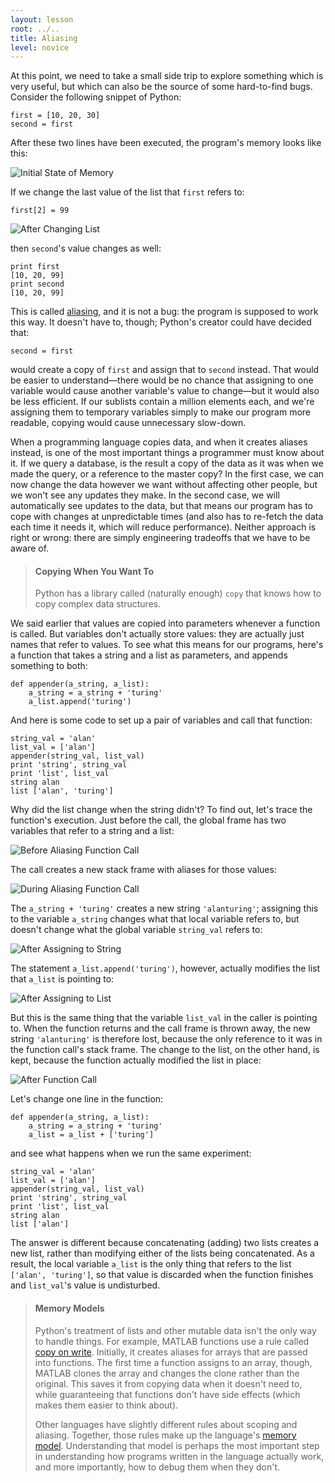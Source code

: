 ```yaml
---
layout: lesson
root: ../..
title: Aliasing
level: novice
---
```

At this point,
we need to take a small side trip to explore something which is very useful,
but which can also be the source of some hard-to-find bugs.
Consider the following snippet of Python:

~~~
first = [10, 20, 30]
second = first
~~~

After these two lines have been executed,
the program's memory looks like this:

<img src="img/python-alias-01.svg" alt="Initial State of Memory" />

If we change the last value of the list that `first` refers to:

~~~
first[2] = 99
~~~

<img src="img/python-alias-02.svg" alt="After Changing List" />

then `second`'s value changes as well:

~~~
print first
[10, 20, 99]
print second
[10, 20, 99]
~~~

This is called [aliasing](../gloss.html#alias),
and it is not a bug:
the program is supposed to work this way.
It doesn't have to, though;
Python's creator could have decided that:

~~~
second = first
~~~

would create a copy of `first`
and assign that to `second` instead.
That would be easier to understand&mdash;there would be no chance that
assigning to one variable would cause another variable's value to change&mdash;but
it would also be less efficient.
If our sublists contain a million elements each,
and we're assigning them to temporary variables
simply to make our program more readable,
copying would cause unnecessary slow-down.

When a programming language copies data,
and when it creates aliases instead,
is one of the most important things a programmer must know about it.
If we query a database,
is the result a copy of the data as it was when we made the query,
or a reference to the master copy?
In the first case,
we can now change the data however we want without affecting other people,
but we won't see any updates they make.
In the second case,
we will automatically see updates to the data,
but that means our program has to cope with changes at unpredictable times
(and also has to re-fetch the data each time it needs it,
which will reduce performance).
Neither approach is right or wrong:
there are simply engineering tradeoffs that we have to be aware of.

> #### Copying When You Want To
>
> Python has a library called (naturally enough) `copy`
> that knows how to copy complex data structures.

We said earlier that
values are copied into parameters whenever a function is called.
But variables don't actually store values:
they are actually just names that refer to values.
To see what this means for our programs,
here's a function that takes a string and a list as parameters,
and appends something to both:

~~~
def appender(a_string, a_list):
    a_string = a_string + 'turing'
    a_list.append('turing')
~~~

And here is some code to set up a pair of variables and call that function:

~~~
string_val = 'alan'
list_val = ['alan']
appender(string_val, list_val)
print 'string', string_val
print 'list', list_val
string alan
list ['alan', 'turing']
~~~

Why did the list change when the string didn't?
To find out,
let's trace the function's execution.
Just before the call,
the global frame has two variables
that refer to a string and a list:

<img src="img/python-alias-03.svg" alt="Before Aliasing Function Call" />

The call creates a new stack frame with aliases for those values:

<img src="img/python-alias-04.svg" alt="During Aliasing Function Call" />

The `a_string + 'turing'` creates a new string `'alanturing'`;
assigning this to the variable `a_string`
changes what that local variable refers to,
but doesn't change what the global variable `string_val` refers to:

<img src="img/python-alias-05.svg" alt="After Assigning to String" />

The statement `a_list.append('turing')`,
however,
actually modifies the list that `a_list` is pointing to:

<img src="img/python-alias-06.svg" alt="After Assigning to List" />

But this is the same thing that the variable `list_val` in the caller is pointing to.
When the function returns and the call frame is thrown away,
the new string `'alanturing'` is therefore lost,
because the only reference to it was in the function call's stack frame.
The change to the list,
on the other hand,
is kept,
because the function actually modified the list in place:

<img src="img/python-alias-07.svg" alt="After Function Call" />

Let's change one line in the function:

~~~
def appender(a_string, a_list):
    a_string = a_string + 'turing'
    a_list = a_list + ['turing']
~~~

and see what happens when we run the same experiment:

~~~
string_val = 'alan'
list_val = ['alan']
appender(string_val, list_val)
print 'string', string_val
print 'list', list_val
string alan
list ['alan']
~~~

The answer is different because
concatenating (adding) two lists creates a new list,
rather than modifying either of the lists being concatenated.
As a result,
the local variable `a_list` is the only thing that refers to the list
`['alan', 'turing']`,
so that value is discarded when the function finishes
and `list_val`'s value is undisturbed.

> #### Memory Models
>
> Python's treatment of lists and other mutable data
> isn't the only way to handle things.
> For example,
> MATLAB functions
> use a rule called [copy on write](../gloss.html#copy-on-write).
> Initially,
> it creates aliases for arrays that are passed into functions.
> The first time a function assigns to an array,
> though,
> MATLAB clones the array
> and changes the clone rather than the original.
> This saves it from copying data when it doesn't need to,
> while guaranteeing that functions don't have side effects
> (which makes them easier to think about).
> 
> Other languages have slightly different rules about scoping and aliasing.
> Together,
> those rules make up the language's
> [memory model](../gloss.html#memory-model).
> Understanding that model is perhaps the most important step
> in understanding how programs written in the language actually work,
> and more importantly,
> how to debug them when they don't.
